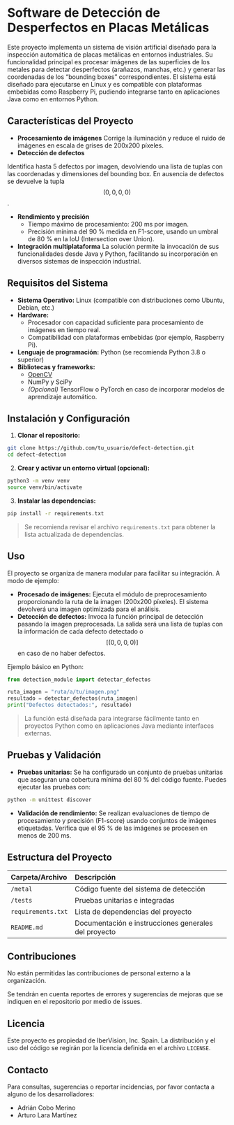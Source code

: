 # Software de Detección de Desperfectos en Placas Metálicas

Este proyecto implementa un sistema de visión artificial diseñado para la inspección automática de placas metálicas en entornos industriales. Su funcionalidad principal es procesar imágenes de las superficies de los metales para detectar desperfectos (arañazos, manchas, etc.) y generar las coordenadas de los “bounding boxes” correspondientes. El sistema está diseñado para ejecutarse en Linux y es compatible con plataformas embebidas como Raspberry Pi, pudiendo integrarse tanto en aplicaciones Java como en entornos Python.

## Características del Proyecto

- **Procesamiento de imágenes**
Corrige la iluminación y reduce el ruido de imágenes en escala de grises de 200x200 píxeles.
- **Detección de defectos**

Identifica hasta 5 defectos por imagen, devolviendo una lista de tuplas con las coordenadas y dimensiones del bounding box. En ausencia de defectos se devuelve la tupla $$
(0,0,0,0)
$$.
- **Rendimiento y precisión**
    - Tiempo máximo de procesamiento: 200 ms por imagen.
    - Precisión mínima del 90 % medida en F1-score, usando un umbral de 80 % en la IoU (Intersection over Union).
- **Integración multiplataforma**
La solución permite la invocación de sus funcionalidades desde Java y Python, facilitando su incorporación en diversos sistemas de inspección industrial.


## Requisitos del Sistema

- **Sistema Operativo:** Linux (compatible con distribuciones como Ubuntu, Debian, etc.)
- **Hardware:**
    - Procesador con capacidad suficiente para procesamiento de imágenes en tiempo real.
    - Compatibilidad con plataformas embebidas (por ejemplo, Raspberry Pi).
- **Lenguaje de programación:** Python (se recomienda Python 3.8 o superior)
- **Bibliotecas y frameworks:**
    - [OpenCV](https://opencv.org/)
    - NumPy y SciPy
    - *(Opcional)* TensorFlow o PyTorch en caso de incorporar modelos de aprendizaje automático.


## Instalación y Configuración

1. **Clonar el repositorio:**

```bash
git clone https://github.com/tu_usuario/defect-detection.git
cd defect-detection
```

2. **Crear y activar un entorno virtual (opcional):**

```bash
python3 -m venv venv
source venv/bin/activate
```

3. **Instalar las dependencias:**

```bash
pip install -r requirements.txt
```


> Se recomienda revisar el archivo `requirements.txt` para obtener la lista actualizada de dependencias.

## Uso

El proyecto se organiza de manera modular para facilitar su integración. A modo de ejemplo:

- **Procesado de imágenes:**
Ejecuta el módulo de preprocesamiento proporcionando la ruta de la imagen (200x200 píxeles). El sistema devolverá una imagen optimizada para el análisis.
- **Detección de defectos:**
Invoca la función principal de detección pasando la imagen preprocesada. La salida será una lista de tuplas con la información de cada defecto detectado o $$
[(0,0,0,0)]
$$ en caso de no haber defectos.

Ejemplo básico en Python:

```python
from detection_module import detectar_defectos

ruta_imagen = "ruta/a/tu/imagen.png"
resultado = detectar_defectos(ruta_imagen)
print("Defectos detectados:", resultado)
```

> La función está diseñada para integrarse fácilmente tanto en proyectos Python como en aplicaciones Java mediante interfaces externas.

## Pruebas y Validación

- **Pruebas unitarias:**
Se ha configurado un conjunto de pruebas unitarias que aseguran una cobertura mínima del 80 % del código fuente. Puedes ejecutar las pruebas con:

```bash
python -m unittest discover 
```

- **Validación de rendimiento:**
Se realizan evaluaciones de tiempo de procesamiento y precisión (F1-score) usando conjuntos de imágenes etiquetadas. Verifica que el 95 % de las imágenes se procesen en menos de 200 ms.


## Estructura del Proyecto

| Carpeta/Archivo    | Descripción |
|:-------------------| :-- |
| `/metal`              | Código fuente del sistema de detección |
| `/tests`           | Pruebas unitarias e integradas |
| `requirements.txt` | Lista de dependencias del proyecto |
| `README.md`        | Documentación e instrucciones generales del proyecto |

## Contribuciones

No están permitidas las contribuciones de personal externo a la organización.

Se tendrán en cuenta reportes de errores y sugerencias de mejoras que se indiquen en el repositorio por medio de issues.

## Licencia

Este proyecto es propiedad de IberVision, Inc. Spain. La distribución y el uso del código se regirán por la licencia definida en el archivo `LICENSE`.

## Contacto

Para consultas, sugerencias o reportar incidencias, por favor contacta a alguno de los desarrolladores:

- Adrián Cobo Merino
- Arturo Lara Martínez